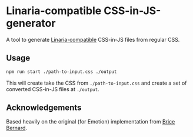 # Linaria-compatible CSS-in-JS-generator

A tool to generate [Linaria-compatible](https://linaria.dev/) CSS-in-JS files
from regular CSS.

## Usage

```sh
npm run start ./path-to-input.css ./output
```

This will create take the CSS from `./path-to-input.css` and create a set of
converted CSS-in-JS files at `./output`.

## Acknowledgements

Based heavily on the original (for Emotion) implementation from [Brice
Bernard](https://github.com/brikou/CSS-in-JS-generator).
